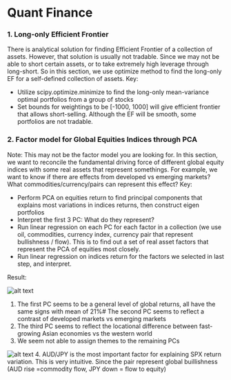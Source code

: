 # Quant Finance

### 1. Long-only Efficient Frontier
There is analytical solution for finding Efficient Frontier of a collection of assets. However, that solution is usually not tradable. Since we may not be able to short certain assets, or to take extremely high leverage through long-short. So in this section, we use optimize method to find the long-only EF for a self-defined collection of assets.
Key:
- Utilize scipy.optimize.minimize to find the long-only mean-variance optimal portfolios from a group of stocks
- Set bounds for weightings to be [-1000, 1000] will give efficient frontier that allows short-selling. Although the EF will be smooth, some portfolios are not tradable.


### 2. Factor model for Global Equities Indices through PCA
Note: This may not be the factor model you are looking for. In this section, we want to reconcile the fundamental driving force of different global equity indices with some real assets that represent somethings. For example, we want to know if there are effects from developed vs emerging markets? What commodities/currency/pairs can represent this effect?
Key:
- Perform PCA on equities return to find principal components that explains most variations in indices returns, then construct eigen portfolios
- Interpret the first 3 PC: What do they represent?
- Run linear regression on each PC for each factor in a collection (we use oil, commodities, currency index, currency pair that represent bullishness / flow). This is to find out a set of real asset factors that represent the PCA of equities most closely.
- Run linear regression on indices return for the factors we selected in last step, and interpret.

Result:

![alt text](https://github.com/johncky/Quantitative-Finance/blob/main/pic/PCs.png?raw=true)

1. The first PC seems to be a general level of global returns, all have the same signs with mean of 21%# The second PC seems to reflect a contrast of developed markets vs emerging markets
2. The third PC seems to reflect the locational difference between fast-growing Asian economies vs the western world
3. We seem not able to assign themes to the remaining PCs


![alt text](https://github.com/johncky/Quantitative-Finance/blob/main/pic/PC2.png?raw=true)
4. AUD/JPY is the most important factor for explaining SPX return variation. This is very intuitive. Since the pair represent global buillishness (AUD rise =commodity flow, JPY down = flow to equity)

